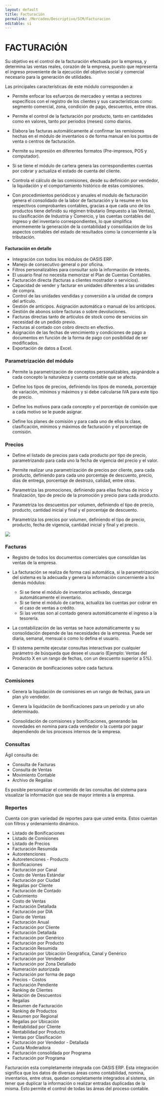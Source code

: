 ```yaml
---
layout: default
title: Facturación
permalink: /Mercadeo/Descriptivo/SCM/Facturacion
editable: si
---
```


# FACTURACIÓN

Su objetivo es el control de la facturación efectuada por la empresa, y determina las ventas reales, corazón de la empresa, puesto que representa el ingreso proveniente de la ejecución del objetivo social y comercial necesario para la generación de utilidades.  

Las principales características de este módulo corresponden a:

* Permite enfocar los esfuerzos de mercadeo y ventas a sectores específicos con el registro de los clientes y sus características como: segmento comercial, zona, condición de pago, descuentos, entre otras.  

* Permite el control de la facturación por producto, tanto en cantidades como en valores, tanto por periodos (meses) como diarios.  

* Elabora las facturas automáticamente al confirmar las remisiones hechas en el módulo de inventarios o de forma manual en los puntos de venta o centros de facturación.  

* Permite su impresión en diferentes formatos (Pre-impresos, POS y computador).  

* Si se tiene el módulo de cartera genera las correspondientes cuentas por cobrar y actualiza el estado de cuenta del cliente.  

* Controla el cálculo de las comisiones, desde su definición por vendedor, la liquidación y el comportamiento histórico de estas comisiones.  

* Con procedimientos periódicos y anuales el modulo de facturación genera el consolidado de la labor de facturación y la resume en los respectivos comprobantes contables, gracias a que cada uno de los productos tiene definido su régimen tributario (Impuesto a las Ventas), su clasificación de Industria y Comercio, y las cuentas contables del ingreso y del inventario correspondientes, lo que simplifica enormemente la generación de la contabilidad y consolidación de los aspectos contables del estado de resultados como la concerniente a la tributación.  

#### Facturación en detalle

* Integración con todos los módulos de OASIS ERP.
* Manejo de consecutivo general o por oficina.
* Filtros personalizables para consultar solo la información de interés.
* El usuario final no necesita memorizar el Plan de Cuentas Contables.
* Facturación directa (facturas a clientes mostrador o servicios).
* Capacidad de vender y facturar en unidades diferentes a las unidades de compra.
* Control de las unidades vendidas y conversión a la unidad de compra del artículo.
* Gestión de anticipos. Asignación automática o manual de los anticipos.
* Gestión de abonos sobre facturas o sobre devoluciones.
* Facturas directas tanto de artículos de stock como de servicios sin necesidad de un pedido previo.
* Facturas al contado con cobro directo en efectivo.
* Asignación de las fechas de vencimiento y condiciones de pago a documentos en función de la forma de pago con posibilidad de ser modificados.
* Exportación de datos a Excel.

### Parametrización del módulo

* Permite la parametrización de conceptos personalizables, asignándole a cada concepto la naturaleza y cuenta contable que se afecta.  

* Define los tipos de precios, definiendo los tipos de moneda, porcentaje de variación, mínimos y máximos y si debe calcularse IVA para este tipo de precio.  

* Define los motivos para cada concepto y el porcentaje de comisión que a  cada motivo se le puede asignar.  

* Define los planes de comisión y para cada uno de ellos la clase, clasificación, mínimos y máximos de facturación y el porcentaje de comisión.  

### Precios

* Define el listado de precios para cada producto por tipo de precio, parametrizando para cada uno la fecha de vigencia del precio y el valor.

* Permite realizar una parametrización de precios por cliente, para cada producto, definiendo para cada uno porcentaje de descuento, precio, días de entrega, porcentaje de destrozo, calidad, entre otras.

* Parametriza las promociones, definiendo para ellas fechas de inicio y finalización, tipo de precio de la promoción y precio para cada producto.

* Parametriza los descuentos por volumen, definiendo el tipo de precio, producto, cantidad inicial y final y el porcentaje de descuento.

* Parametriza los precios por volumen, definiendo el tipo de precio, producto, fecha de vigencia, cantidad inicial y final y el precio.

![](facturacion.jpg)

### Facturas

* Registro de todos los documentos comerciales que consolidan las ventas de la empresa.

* La facturación se realiza de forma casi automática, si la parametrización del sistema es la adecuada y genera la información concerniente a los demás módulos:

	* Si se tiene el módulo de inventarios activado, descarga automáticamente el inventario.
	* Si se tiene el módulo de cartera, actualiza las cuentas por cobrar en el caso de ventas a crédito.
	* Si las ventas son al contado genera automáticamente el ingreso a la tesorería. 

* La contabilización de las ventas se hace automáticamente y su consolidación depende de las necesidades de la empresa. Puede ser diaria, semanal, mensual o como lo defina el usuario.

* El sistema permite ejecutar consultas interactivas por cualquier parámetro de búsqueda que desee el usuario (Ejemplo: Ventas del Producto X en un rango de fechas, con un descuento superior a 5%).

* Generación de bonificaciones sobre cada factura.

### Comisiones

* Genera la liquidación de comisiones en un rango de fechas, para un plan y/o vendedor.

* Genera la liquidación de bonificaciones para un periodo y un año determinado.

* Consolidación de comisiones y bonificaciones, generando las novedades en nomina para cada vendedor o la cuenta por pagar dependiendo de los procesos internos de la empresa.

### Consultas

Ágil consulta de:

* Consulta de Facturas
* Consulta de Ventas
* Movimiento Contable
* Archivo de Regalías

Es posible personalizar el contenido de las consultas del sistema para visualizar la información que sea de mayor interés a la empresa.  

### Reportes

Cuenta con gran variedad de reportes para que usted emita. Estos cuentan con filtros y ordenamiento dinámico.  

* Listado de Bonificaciones
* Listado de Comisiones
* Listado de Precios
* Facturación Resumida
* Autoretenciones
* Autoretenciones - Producto
* Bonificaciones
* Facturación por Canal
* Costo de Ventas Estándar
* Facturación por Ciudad
* Regalías por Cliente
* Facturación de Contado
* Cubrimiento
* Costo de Ventas
* Facturación Detallada
* Facturación por DIA
* Diario de Ventas
* Facturación Anual
* Facturación por Cliente
* Facturación Detallada
* Facturación por Genérico
* Facturación por Producto
* Facturación Resumida
* Facturación por Ubicación Geográfica, Canal y Genérico
* Facturación por Vendedor
* Facturación por Zona Detallado
* Numeración autorizada
* Facturación por forma de pago
* Precios - Costos
* Facturación Pendiente
* Ranking de Clientes
* Relación de Descuentos
* Regalías
* Resumen de Facturación
* Ranking de Productos
* Resumen por Regional
* Regalías por Ubicación
* Rentabilidad por Cliente
* Rentabilidad por Producto
* Ventas por Clasificación
* Facturación por Vendedor - Detallada
* Cuota Moderadora
* Facturación consolidada por Programa
* Facturación por Programa

Facturación esta completamente integrada con OASIS ERP. Esta integración significa que los datos de diversas áreas como contabilidad, nomina, inventarios, entre otras, quedan completamente integrados al sistema, sin tener que duplicar la información o realizar entradas duplicadas de la misma.  Esto permite el control de todas las áreas del proceso contable.  







